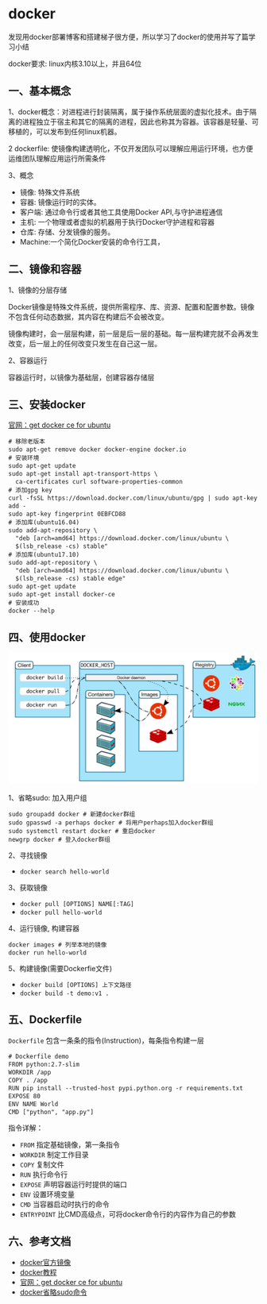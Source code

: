 <!-- 2017/11/27 -->

# docker

发现用docker部署博客和搭建梯子很方便，所以学习了docker的使用并写了篇学习小结
<!--more-->

docker要求: linux内核3.10以上，并且64位

## 一、基本概念

1、docker概念：对进程进行封装隔离，属于操作系统层面的虚拟化技术。由于隔离的进程独立于宿主和其它的隔离的进程，因此也称其为容器。该容器是轻量、可移植的，可以发布到任何linux机器。

2 dockerfile: 使镜像构建透明化，不仅开发团队可以理解应用运行环境，也方便运维团队理解应用运行所需条件

3、概念

- 镜像: 特殊文件系统
- 容器: 镜像运行时的实体。
- 客户端: 通过命令行或者其他工具使用Docker API,与守护进程通信
- 主机: 一个物理或者虚拟的机器用于执行Docker守护进程和容器
- 仓库: 存储、分发镜像的服务。
- Machine:一个简化Docker安装的命令行工具，

## 二、镜像和容器

1、镜像的分层存储

Docker镜像是特殊文件系统，提供所需程序、库、资源、配置和配置参数。镜像不包含任何动态数据，其内容在构建后不会被改变。

镜像构建时，会一层层构建，前一层是后一层的基础。每一层构建完就不会再发生改变，后一层上的任何改变只发生在自己这一层。

2、容器运行

容器运行时，以镜像为基础层，创建容器存储层

## 三、安装docker

[官网：get docker ce for ubuntu](https://docs.docker.com/engine/installation/linux/docker-ce/ubuntu/)

```shell
# 移除老版本
sudo apt-get remove docker docker-engine docker.io
# 安装环境
sudo apt-get update
sudo apt-get install apt-transport-https \
  ca-certificates curl software-properties-common
# 添加gpg key
curl -fsSL https://download.docker.com/linux/ubuntu/gpg | sudo apt-key add -
sudo apt-key fingerprint 0EBFCD88
# 添加库(ubuntu16.04)
sudo add-apt-repository \
  "deb [arch=amd64] https://download.docker.com/linux/ubuntu \
  $(lsb_release -cs) stable"
# 添加库(ubuntu17.10)
sudo add-apt-repository \
  "deb [arch=amd64] https://download.docker.com/linux/ubuntu \
  $(lsb_release -cs) stable edge"
sudo apt-get update
sudo apt-get install docker-ce
# 安装成功
docker --help
```

## 四、使用docker

![docker-architecture](../images/docker-architecture.png)

1、省略sudo: 加入用户组

```shell
sudo groupadd docker # 新建docker群组
sudo gpasswd -a perhaps docker # 将用户perhaps加入docker群组
sudo systemctl restart docker # 重启docker
newgrp docker # 登入docker群组
```

2、寻找镜像

- `docker search hello-world`

3、获取镜像

- `docker pull [OPTIONS] NAME[:TAG]`
- `docker pull hello-world`

4、运行镜像, 构建容器

```shell
docker images # 列举本地的镜像
docker run hello-world
```

5、构建镜像(需要Dockerfie文件)

- `docker build [OPTIONS] 上下文路径`
- `docker build -t demo:v1 .`

## 五、Dockerfile

`Dockerfile` 包含一条条的指令(Instruction)，每条指令构建一层

```shell
# Dockerfile demo
FROM python:2.7-slim
WORKDIR /app
COPY . /app
RUN pip install --trusted-host pypi.python.org -r requirements.txt
EXPOSE 80
ENV NAME World
CMD ["python", "app.py"]
```

指令详解：

- `FROM` 指定基础镜像，第一条指令
- `WORKDIR` 制定工作目录
- `COPY` 复制文件
- `RUN` 执行命令行
- `EXPOSE` 声明容器运行时提供的端口
- `ENV` 设置环境变量
- `CMD` 当容器启动时执行的命令
- `ENTRYPOINT` 比CMD高级点，可将docker命令行的内容作为自己的参数

## 六、参考文档

- [docker官方镜像](https://hub.docker.com/)
- [docker教程](https://yeasy.gitbooks.io/docker_practice/content/basic_concept/repository.html)
- [官网：get docker ce for ubuntu](https://docs.docker.com/engine/installation/linux/docker-ce/ubuntu/)
- [docker省略sudo命令](http://www.jianshu.com/p/cf59b0996aec)

